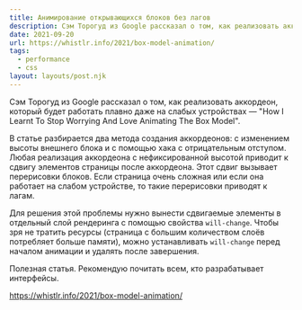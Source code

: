 ```yaml
---
title: Анимирование открывающихся блоков без лагов
description: Сэм Торогуд из Google рассказал о том, как реализовать аккордеон, который будет работать плавно даже на слабых устройствах
date: 2021-09-20
url: https://whistlr.info/2021/box-model-animation/
tags:
  - performance
  - css
layout: layouts/post.njk
---
```

Сэм Торогуд из Google рассказал о том, как реализовать аккордеон, который будет работать плавно даже на слабых устройствах — "How I Learnt To Stop Worrying And Love Animating The Box Model".

В статье разбирается два метода создания аккордеонов: с изменением высоты внешнего блока и с помощью хака с отрицательным отступом. Любая реализация аккордеона с нефиксированной высотой приводит к сдвигу элементов страницы после аккордеона. Этот сдвиг вызывает перерисовки блоков. Если страница очень сложная или если она работает на слабом устройстве, то такие перерисовки приводят к лагам.

Для решения этой проблемы нужно вынести сдвигаемые элементы в отдельный слой рендеринга с помощью свойства `will-change`. Чтобы зря не тратить ресурсы (страница с большим количеством слоёв потребляет больше памяти), можно устанавливать `will-change` перед началом анимации и удалять после завершения.

Полезная статья. Рекомендую почитать всем, кто разрабатывает интерфейсы.

https://whistlr.info/2021/box-model-animation/
